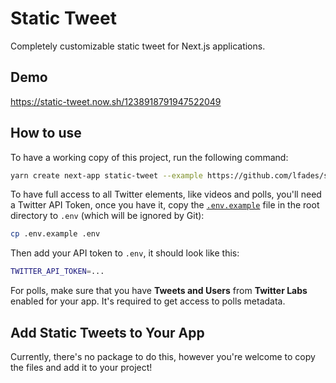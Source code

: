 # Static Tweet

Completely customizable static tweet for Next.js applications.

## Demo

https://static-tweet.now.sh/1238918791947522049

## How to use

To have a working copy of this project, run the following command:

```bash
yarn create next-app static-tweet --example https://github.com/lfades/static-tweet/tree/master
```

To have full access to all Twitter elements, like videos and polls, you'll need a Twitter API Token, once you have it, copy the [`.env.example`](.env.example) file in the root directory to `.env` (which will be ignored by Git):

```bash
cp .env.example .env
```

Then add your API token to `.env`, it should look like this:

```bash
TWITTER_API_TOKEN=...
```

For polls, make sure that you have **Tweets and Users** from **Twitter Labs** enabled for your app. It's required to get access to polls metadata.

## Add Static Tweets to Your App

Currently, there's no package to do this, however you're welcome to copy the files and add it to your project!

